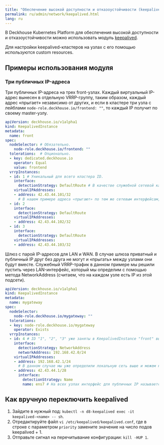 ```yaml
---
title: "Обеспечение высокой доступности и отказоустойчивости (keepalived)"
permalink: ru/admin/network/keepalived.html
lang: ru
---
```


В Deckhouse Kubernetes Platform для обеспечения высокой доступности и отказоустойчивости можно использовать модуль [keepalived](../../reference/mc/keepalived/).

<!-- Перенесено из https://deckhouse.ru/products/kubernetes-platform/documentation/latest/modules/keepalived/ -->

Для настройки keepalived-кластеров на узлах с его помощью используются custom resources.

## Примеры использования модуля

<!-- Перенесено из https://deckhouse.ru/products/kubernetes-platform/documentation/latest/modules/keepalived/examples.html -->

### Три публичных IP-адреса

Три публичных IP-адреса на трех front-узлах. Каждый виртуальный IP-адрес вынесен в отдельную VRRP-группу, таким образом, каждый адрес «прыгает» независимо от других, и если в кластере три узла с лейблами `node-role.deckhouse.io/frontend: ""`, то каждый IP получит по своему master-узлу.

```yaml
apiVersion: deckhouse.io/v1alpha1
kind: KeepalivedInstance
metadata:
  name: front
spec:
  nodeSelector: # Обязательно.
    node-role.deckhouse.io/frontend: ""
  tolerations:  # Опционально.
  - key: dedicated.deckhouse.io
    operator: Equal
    value: frontend
  vrrpInstances:
  - id: 1 # Уникальный для всего кластера ID.
    interface:
      detectionStrategy: DefaultRoute # В качестве служебной сетевой карты используем ту, через которую проложен дефолтный маршрут.
    virtualIPAddresses:
    - address: 42.43.44.101/32
      # В нашем примере адреса «прыгают» по тем же сетевым интерфейсам, по которым ходит служебный VRRP-трафик, поэтому мы не указываем параметр interface.
  - id: 2
    interface:
      detectionStrategy: DefaultRoute
    virtualIPAddresses:
    - address: 42.43.44.102/32
  - id: 3
    interface:
      detectionStrategy: DefaultRoute
    virtualIPAddresses:
    - address: 42.43.44.103/32
```

Шлюз с парой IP-адресов для LAN и WAN. В случае шлюза приватный и публичный IP друг без друга не могут и «прыгать» между узлами они будут вместе. Служебный VRRP-трафик в данном примере мы решили пустить через LAN-интерфейс, который мы определим с помощью метода NetworkAddress (считаем, что на каждом узле есть IP из этой подсети).

```yaml
apiVersion: deckhouse.io/v1alpha1
kind: KeepalivedInstance
metadata:
  name: mygateway
spec:
  nodeSelector:
    node-role.deckhouse.io/mygateway: ""
  tolerations:
  - key: node-role.deckhouse.io/mygateway
    operator: Exists
  vrrpInstances:
  - id: 4 # ID "1", "2", "3" уже заняты в KeepalivedInstance "front" выше.
    interface:
      detectionStrategy: NetworkAddress
      networkAddress: 192.168.42.0/24
    virtualIPAddresses:
    - address: 192.168.42.1/24
      # В данном случае мы уже определили локальную сеть выше и можем не определять интерфейс для этого IP, не указав параметр interface.
    - address: 42.43.44.1/28
      interface:
        detectionStrategy: Name
        name: ens7 # На всех узлах интерфейс для публичных IP называется "ens7", воспользуемся этим.
```

## Как вручную переключить keepalived

<!-- перенесено из https://deckhouse.ru/products/kubernetes-platform/documentation/v1/modules/keepalived/ -->

1. Зайдите в нужный под: `kubectl -n d8-keepalived exec -it keepalived-<name> -- sh`.
2. Отредактируйте файл `vi /etc/keepalived/keepalived.conf`, где в строке с параметром `priority` замените значение на число подов keepalived + 1.
3. Отправьте сигнал на перечитывание конфигурации: `kill -HUP 1`.
